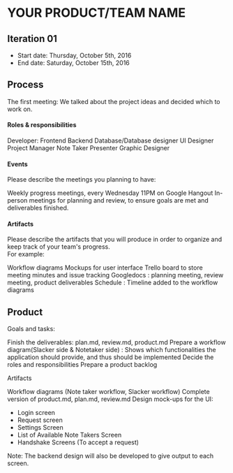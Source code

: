 # YOUR PRODUCT/TEAM NAME

## Iteration 01

 * Start date: Thursday, October 5th, 2016
 * End date: Saturday, October 15th, 2016

## Process

The first meeting: We talked about the project ideas and decided which to work on.

#### Roles & responsibilities

Developer:
Frontend
Backend
Database/Database designer
UI Designer
Project Manager
Note Taker
Presenter
Graphic Designer


#### Events

Please describe the meetings you planning to have:

Weekly progress meetings, every Wednesday 11PM on Google Hangout
In-person meetings for planning and review, to ensure goals are met and deliverables finished.

#### Artifacts

Please describe the artifacts that you will produce in order to organize and keep track of your team's progress.       
For example:

Workflow diagrams
Mockups for user interface
Trello board to store meeting minutes and issue tracking
Googledocs : planning meeting, review meeting, product deliverables
Schedule :  Timeline added to the workflow diagrams



## Product

Goals and tasks:

Finish the deliverables: plan.md, review.md, product.md
Prepare a workflow diagram(Slacker side & Notetaker side) : Shows which functionalities the application should provide, and thus should be implemented
Decide the roles and responsibilities
Prepare a product backlog

Artifacts

Workflow diagrams (Note taker workflow, Slacker workflow)
Complete version of product.md, plan.md, review.md
Design mock-ups for the UI:
- Login screen
- Request screen
- Settings Screen
- List of Available Note Takers Screen
- Handshake Screens (To accept a request)

Note: The backend design will also be developed to give output to each screen.

